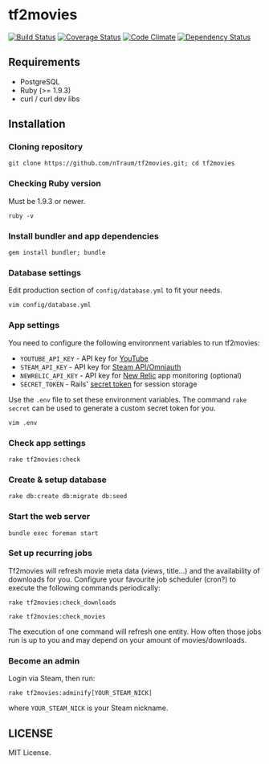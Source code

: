 # tf2movies

[![Build Status](https://travis-ci.org/nTraum/tf2movies.png)](https://travis-ci.org/nTraum/tf2movies)
[![Coverage Status](https://coveralls.io/repos/nTraum/tf2movies/badge.png?branch=master)](https://coveralls.io/r/nTraum/tf2movies?branch=master)
[![Code Climate](https://codeclimate.com/github/nTraum/tf2movies.png)](https://codeclimate.com/github/nTraum/tf2movies)
[![Dependency Status](https://gemnasium.com/nTraum/tf2movies.png)](https://gemnasium.com/nTraum/tf2movies)

## Requirements

* PostgreSQL
* Ruby (>= 1.9.3)
* curl / curl dev libs

## Installation

### Cloning repository

`git clone https://github.com/nTraum/tf2movies.git; cd tf2movies`

### Checking Ruby version
Must be 1.9.3 or newer.

`ruby -v`

### Install bundler and app dependencies

`gem install bundler; bundle`

### Database settings
Edit production section of `config/database.yml` to fit your needs.

`vim config/database.yml`

### App settings
You need to configure the following environment variables to run tf2movies:

* `YOUTUBE_API_KEY` - API key for [YouTube](https://cloud.google.com/console/project)
* `STEAM_API_KEY` - API key for [Steam API/Omniauth](http://steamcommunity.com/dev)
* `NEWRELIC_API_KEY` - API key for [New Relic](http://newrelic.com/) app monitoring (optional)
* `SECRET_TOKEN` - Rails' [secret token](http://guides.rubyonrails.org/security.html#session-storage) for session storage

Use the `.env` file to set these environment variables. The command `rake secret` can be used to generate a custom secret token for you.

`vim .env`

### Check app settings

`rake tf2movies:check`

### Create & setup database

`rake db:create db:migrate db:seed`

### Start the web server

`bundle exec foreman start`

### Set up recurring jobs

Tf2movies will refresh movie meta data (views, title...) and the availability of downloads for you. Configure your favourite job scheduler (cron?) to execute the following commands periodically:

`rake tf2movies:check_downloads`

`rake tf2movies:check_movies`

The execution of one command will refresh one entity. How often those jobs run is up to you and may depend on your amount of movies/downloads.

### Become an admin

Login via Steam, then run:

`rake tf2movies:adminify[YOUR_STEAM_NICK]`

where `YOUR_STEAM_NICK` is your Steam nickname.

## LICENSE

MIT License.
